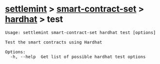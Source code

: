 # [settlemint](../../../settlemint.md) > [smart-contract-set](../../smart-contract-set.md) > [hardhat](../hardhat.md) > test

<pre>Usage: settlemint smart-contract-set hardhat test [options]

Test the smart contracts using Hardhat

Options:
  -h, --help  Get list of possible hardhat test options
</pre>